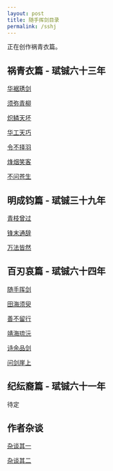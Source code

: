 ```yaml
---
layout: post
title: 随手挥剑目录
permalink: /sshj
---
```


正在创作祸青衣篇。

## 祸青衣篇 - 珷铖六十三年

[华裾琇剑]()

[须弥青柳]()

[炽鳞天坏]()

[华工天巧]()

[令不择羽]()

[烽烟笑客]()

[不问苍生]()

## 明成钧篇 - 珷铖三十九年

[青枝曾过]()

[锋末通辞]()

[万法皆然]()

## 百刃哀篇 - 珷铖六十四年

[随手挥剑]()

[田海须臾]()

[善不留行]()

[靖海琉沅]()

[诗余品剑]()

[问剑崖上]()

## 纪纭裔篇 - 珷铖六十一年

待定

## 作者杂谈

[杂谈其一]()

[杂谈其二]()